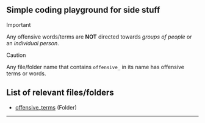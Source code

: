 Simple coding playground for side stuff
---
> [!IMPORTANT]
> Any offensive words/terms are **NOT** directed towards *groups of people* or an *individual person*.

> [!CAUTION]
> Any file/folder name that contains `offensive_` in its name has offensive terms or words.

## List of relevant files/folders
- [offensive_terms](src/regex/offensive_terms/) (Folder)

---
## 